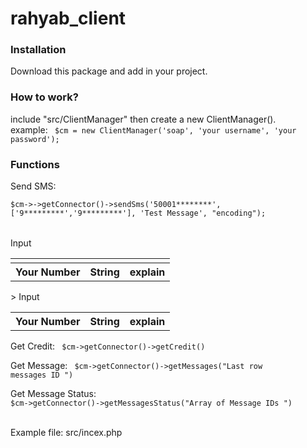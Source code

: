 # rahyab_client

<h3> Installation </h3>

Download this package and add in your project.

<h3> How to work? </h3>
include "src/ClientManager" then  create a new ClientManager().<br>
example: <code> $cm = new ClientManager('soap', 'your username', 'your password'); </code>

<h3> Functions </h3>

Send SMS: <br> <code> $cm->->getConnector()->sendSms('50001********', ['9*********','9*********'], 'Test Message', "encoding");</code>
<table>
<table>
<tr>
<td>
<tr> Input </tr>
<tr> <th> Your Number </th>  <th>  String</th> <th> explain </th> </tr>
</table>
</td>
<td>>

<table>
<tr> Input </tr>
<tr> <th> Your Number </th>  <th>  String</th> <th> explain </th> </tr>
</table></td></tr></table>
Get Credit: <code> $cm->getConnector()->getCredit() </code>

Get Message: <code> $cm->getConnector()->getMessages("Last row messages ID ") </code>

Get Message Status: <code> $cm->getConnector()->getMessagesStatus("Array of Message IDs ") </code>


<br>
Example file: src/incex.php
